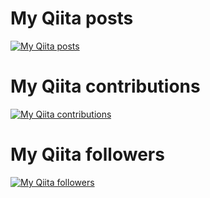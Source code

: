 # My Qiita posts
[![My Qiita posts](https://qiita-badge.apiapi.app/s/harachan/posts.svg)](http://qiita.com/harachan)
# My Qiita contributions
[![My Qiita contributions](https://qiita-badge.apiapi.app/s/harachan/contributions.svg)](http://qiita.com/harachan)
# My Qiita followers
[![My Qiita followers](https://qiita-badge.apiapi.app/s/harachan/followers.svg)](http://qiita.com/harachan)
                
<!--
**harakeishi/harakeishi** is a ✨ _special_ ✨ repository because its `README.md` (this file) appears on your GitHub profile.

Here are some ideas to get you started:

- 🔭 I’m currently working on ...
- 🌱 I’m currently learning ...
- 👯 I’m looking to collaborate on ...
- 🤔 I’m looking for help with ...
- 💬 Ask me about ...
- 📫 How to reach me: ...
- 😄 Pronouns: ...
- ⚡ Fun fact: ...
-->
